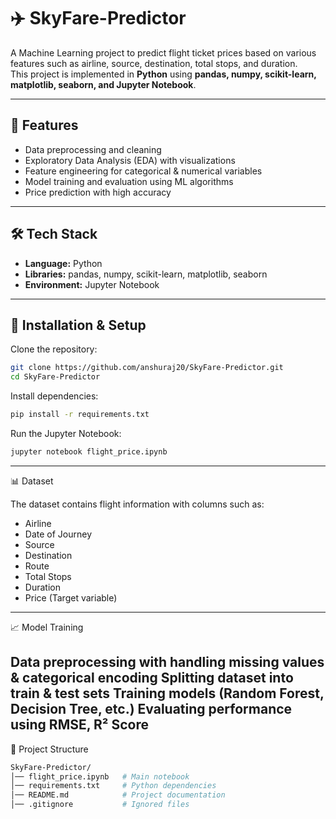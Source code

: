 # ✈️ SkyFare-Predictor

A Machine Learning project to predict flight ticket prices based on various features such as airline, source, destination, total stops, and duration.  
This project is implemented in **Python** using **pandas, numpy, scikit-learn, matplotlib, seaborn, and Jupyter Notebook**.

---

## 📌 Features
- Data preprocessing and cleaning  
- Exploratory Data Analysis (EDA) with visualizations  
- Feature engineering for categorical & numerical variables  
- Model training and evaluation using ML algorithms  
- Price prediction with high accuracy  

---

## 🛠️ Tech Stack
- **Language:** Python  
- **Libraries:** pandas, numpy, scikit-learn, matplotlib, seaborn  
- **Environment:** Jupyter Notebook  

---

## 🚀 Installation & Setup

Clone the repository:
```bash
git clone https://github.com/anshuraj20/SkyFare-Predictor.git
cd SkyFare-Predictor
```
Install dependencies:
```bash
pip install -r requirements.txt
```
Run the Jupyter Notebook:
```bash
jupyter notebook flight_price.ipynb
```
---

📊 Dataset

The dataset contains flight information with columns such as:

- Airline
- Date of Journey
- Source
- Destination
- Route
- Total Stops
- Duration
- Price (Target variable)
---

📈 Model Training

Data preprocessing with handling missing values & categorical encoding
Splitting dataset into train & test sets
Training models (Random Forest, Decision Tree, etc.)
Evaluating performance using RMSE, R² Score
---
📂 Project Structure

```bash
SkyFare-Predictor/
│── flight_price.ipynb   # Main notebook
│── requirements.txt     # Python dependencies
│── README.md            # Project documentation
│── .gitignore           # Ignored files
```
